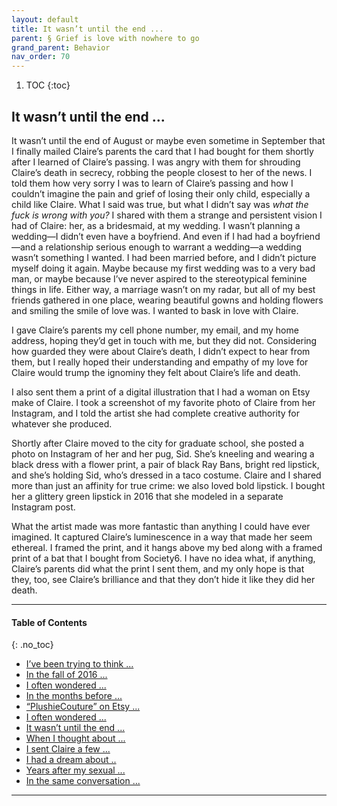 ```yaml
---
layout: default
title: It wasn’t until the end ...    
parent: § Grief is love with nowhere to go
grand_parent: Behavior
nav_order: 70 
---
```

<style>
.dont-break-out {
  /* These are technically the same, but use both */
  overflow-wrap: break-word;
  word-wrap: break-word;

     -ms-word-break: break-all;
  /* This is the dangerous one in WebKit, as it breaks things wherever */
  word-break: break-all;
  /* Instead use this non-standard one: */
  word-break: break-word;
}

.youtube-container {
    position: relative;
    width: 100%;
    height: 0;
    padding-bottom: 56.25%;
}
.youtube-video {
    position: absolute;
    top: 0;
    left: 0;
    width: 100%;
    height: 100%;
}

</style>

<div class="dont-break-out" markdown="1">

1. TOC
{:toc}

## It wasn’t until the end ... 

It wasn’t until the end of August or maybe even sometime in September that I finally mailed Claire’s parents the card that I had bought for them shortly after I learned of Claire’s passing. I was angry with them for shrouding Claire’s death in secrecy, robbing the people closest to her of the news. I told them how very sorry I was to learn of Claire’s passing and how I couldn’t imagine the pain and grief of losing their only child, especially a child like Claire. What I said was true, but what I didn’t say was *what the fuck is wrong with you?* I shared with them a strange and persistent vision I had of Claire: her, as a bridesmaid, at my wedding. I wasn’t planning a wedding—I didn’t even have a boyfriend. And even if I had had a boyfriend—and a relationship serious enough to warrant a wedding—a wedding wasn’t something I wanted. I had been married before, and I didn’t picture myself doing it again. Maybe because my first wedding was to a very bad man, or maybe because I’ve never aspired to the stereotypical feminine things in life. Either way, a marriage wasn’t on my radar, but all of my best friends gathered in one place, wearing beautiful gowns and holding flowers and smiling the smile of love was. I wanted to bask in love with Claire.

I gave Claire’s parents my cell phone number, my email, and my home address, hoping they’d get in touch with me, but they did not. Considering how guarded they were about Claire’s death, I didn’t expect to hear from them, but I really hoped their understanding and empathy of my love for Claire would trump the ignominy they felt about Claire’s life and death.

I also sent them a print of a digital illustration that I had a woman on Etsy make of Claire. I took a screenshot of my favorite photo of Claire from her Instagram, and I told the artist she had complete creative authority for whatever she produced.

Shortly after Claire moved to the city for graduate school, she posted a photo on Instagram of her and her pug, Sid. She’s kneeling and wearing a black dress with a flower print, a pair of black Ray Bans, bright red lipstick, and she’s holding Sid, who’s dressed in a taco costume. Claire and I shared more than just an affinity for true crime: we also loved bold lipstick. I bought her a glittery green lipstick in 2016 that she modeled in a separate Instagram post. 

What the artist made was more fantastic than anything I could have ever imagined. It captured Claire’s luminescence in a way that made her seem ethereal. I framed the print, and it hangs above my bed along with a framed print of a bat that I bought from Society6. I have no idea what, if anything, Claire’s parents did what the print I sent them, and my only hope is that they, too, see Claire’s brilliance and that they don’t hide it like they did her death.

***

#### Table of Contents
{: .no_toc}

<ul><li> <a href="/docs/behavior/grief-is-love-with-nowhere-to-go-1/">I’ve been trying to think ...</a></li><li> <a href="/docs/behavior/grief-is-love-with-nowhere-to-go-2/">In the fall of 2016 ...</a></li><li> <a href="/docs/behavior/grief-is-love-with-nowhere-to-go-3/">I often wondered ...</a></li><li> <a href="/docs/behavior/grief-is-love-with-nowhere-to-go-4/">In the months before ...</a></li><li> <a href="/docs/behavior/grief-is-love-with-nowhere-to-go-5/">“PlushieCouture” on Etsy ...</a></li><li> <a href="/docs/behavior/grief-is-love-with-nowhere-to-go-6/">I often wondered ...</a></li><li> <a href="/docs/behavior/grief-is-love-with-nowhere-to-go-7/">It wasn’t until the end ...</a></li><li> <a href="/docs/behavior/grief-is-love-with-nowhere-to-go-8/">When I thought about ...</a></li><li> <a href="/docs/behavior/grief-is-love-with-nowhere-to-go-9/">I sent Claire a few ...</a></li><li> <a href="/docs/behavior/grief-is-love-with-nowhere-to-go-10/">I had a dream about ..</a></li><li> <a href="/docs/behavior/grief-is-love-with-nowhere-to-go-11/">Years after my sexual ...</a></li><li> <a href="/docs/behavior/grief-is-love-with-nowhere-to-go-12/">In the same conversation ...</a></li></ul>

***

</div>
